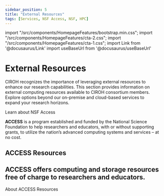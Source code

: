 ```yaml
---
sidebar_position: 5
title: "External Resources"
tags: [Services, NSF Access, NSF, HPC]
---
```

import "/src/components/HomepageFeatures/bootstrap.min.css";
import "/src/components/HomepageFeatures/cta-2.css";
import "/src/components/HomepageFeatures/cta-1.css";
import Link from '@docusaurus/Link'
import useBaseUrl from '@docusaurus/useBaseUrl'

# External Resources
CIROH recognizes the importance of leveraging external resources to enhance our research capabilities. This section provides information on external computing resources available to CIROH consortium members. Explore options beyond our on-premise and cloud-based services to expand your research horizons.

<Link class="button button--active button--primary" style={{marginBottom:"1.4rem"}} to="https://access-ci.org/">Learn about NSF Access</Link> 

**ACCESS** is a program established and funded by the National Science Foundation to help researchers and educators, with or without supporting grants, to utilize the nation’s advanced computing systems and services – at no cost.



<section class="bsb-cta-2 py-5">
      <div class="container" >
        <div
          class="card rounded-3 overflow-hidden text-center bsb-overlay"
          style={{
            backgroundImage: `url(${useBaseUrl('/img/graphics/access-resource.jpg')})`,
            backgroundSize: "cover",
            backgroundPosition: "center",
            backgroundAttachment: "local",
            "--bsb-overlay-opacity": ".9",
            "--bsb-overlay-bg-color": "var(--bs-primary-rgb)"
          }}
        >
          <div class="card-body">
            <div class="row align-items-center justify-content-center">
              <div class="col-12 col-md-10 col-xl-8 col-xxl-7">
                <h1 class="h5 mb-4 text-white text-uppercase">ACCESS Resources</h1>
                <h2 class="display-4 text-white mb-5">
                 ACCESS offers computing and storage resources free of charge to researchers and educators. 
                </h2>
                <Link class="button button--active button--primary" style={{marginBottom:"1.4rem", fontSize: "1.25rem"}} to="https://allocations.access-ci.org/resources">About ACCESS Resources</Link>
              </div>
            </div>
          </div>
        </div>
      </div>
    </section>